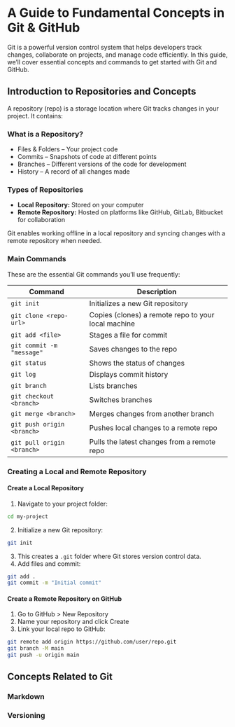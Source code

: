 # A Guide to Fundamental Concepts in Git & GitHub

Git is a powerful version control system that helps developers track changes, collaborate on projects, and manage code efficiently. In this guide, we’ll cover essential concepts and commands to get started with Git and GitHub.

## Introduction to Repositories and Concepts
A repository (repo) is a storage location where Git tracks changes in your project. It contains:

### What is a Repository?
- Files & Folders – Your project code
- Commits – Snapshots of code at different points
- Branches – Different versions of the code for development
- History – A record of all changes made

### Types of Repositories
- **Local Repository:** Stored on your computer
- **Remote Repository:** Hosted on platforms like GitHub, GitLab, Bitbucket for collaboration

Git enables working offline in a local repository and syncing changes with a remote repository when needed.

### Main Commands
These are the essential Git commands you’ll use frequently:

| Command                     | Description                                  |
|-----------------------------|----------------------------------------------|
| `git init`                  | Initializes a new Git repository            |
| `git clone <repo-url>`      | Copies (clones) a remote repo to your local machine |
| `git add <file>`            | Stages a file for commit                    |
| `git commit -m "message"`   | Saves changes to the repo                   |
| `git status`                | Shows the status of changes                 |
| `git log`                   | Displays commit history                     |
| `git branch`                | Lists branches                              |
| `git checkout <branch>`     | Switches branches                           |
| `git merge <branch>`        | Merges changes from another branch          |
| `git push origin <branch>`  | Pushes local changes to a remote repo       |
| `git pull origin <branch>`  | Pulls the latest changes from a remote repo |

### Creating a Local and Remote Repository
#### Create a Local Repository
1. Navigate to your project folder:
```bash
cd my-project
```
2. Initialize a new Git repository:
```bash
git init
```
3. This creates a `.git` folder where Git stores version control data.
4. Add files and commit:
```bash
git add .
git commit -m "Initial commit"
```

#### Create a Remote Repository on GitHub
1. Go to GitHub > New Repository
2. Name your repository and click Create
3. Link your local repo to GitHub:
```bash
git remote add origin https://github.com/user/repo.git
git branch -M main
git push -u origin main
```



## Concepts Related to Git
### Markdown

### Versioning











